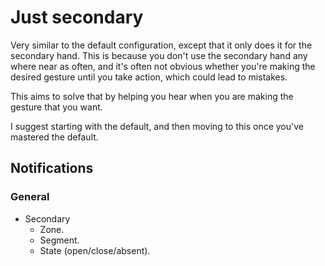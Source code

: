 # Just secondary

Very similar to the default configuration, except that it only does it for the secondary hand. This is because you don't use the secondary hand any where near as often, and it's often not obvious whether you're making the desired gesture until you take action, which could lead to mistakes.

This aims to solve that by helping you hear when you are making the gesture that you want.

I suggest starting with the default, and then moving to this once you've mastered the default.

## Notifications

### General

* Secondary
    * Zone.
    * Segment.
    * State (open/close/absent).
